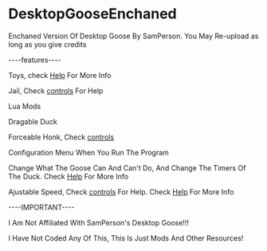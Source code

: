 # DesktopGooseEnchaned
Enchaned Version Of Desktop Goose By SamPerson.
You May Re-upload as long as you give credits

----features----

Toys, check [Help](Help.txt) For More Info

Jail, Check [controls](Controls.txt) For Help

Lua Mods

Dragable Duck

Forceable Honk, Check [controls](Controls.txt)

Configuration Menu When You Run The Program

Change What The Goose Can And Can't Do, And Change The Timers Of The Duck. Check [Help](Help.txt) For More Info

Ajustable Speed, Check [controls](Controls.txt) For Help. Check [Help](Help.txt) For More Info


----IMPORTANT----

I Am Not Affiliated With SamPerson's Desktop Goose!!!

I Have Not Coded Any Of This, This Is Just Mods And Other Resources!
